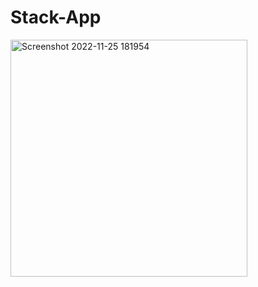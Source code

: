# Stack-App
<img width="379" alt="Screenshot 2022-11-25 181954" src="https://user-images.githubusercontent.com/81247127/203989796-118ac430-8b2d-4822-9cde-b153c4c705d7.png">

